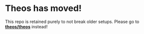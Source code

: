 # Theos has moved!
This repo is retained purely to not break older setups. Please go to [**theos/theos**](https://github.com/theos/theos) instead!
